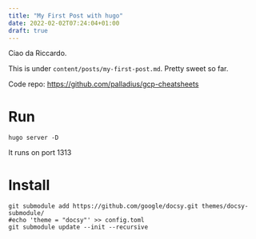 ```yaml
---
title: "My First Post with hugo"
date: 2022-02-02T07:24:04+01:00
draft: true
---
```


Ciao da Riccardo.

This is under `content/posts/my-first-post.md`. 
Pretty sweet so far.

Code repo: https://github.com/palladius/gcp-cheatsheets

# Run

    hugo server -D

It runs on port 1313

# Install

	git submodule add https://github.com/google/docsy.git themes/docsy-submodule/
	#echo 'theme = "docsy"' >> config.toml
	git submodule update --init --recursive